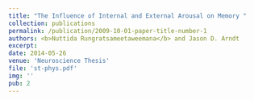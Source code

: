 ```yaml
---
title: "The Influence of Internal and External Arousal on Memory "
collection: publications
permalink: /publication/2009-10-01-paper-title-number-1
authors: <b>Nuttida Rungratsameetaweemana</b> and Jason D. Arndt
excerpt: 
date: 2014-05-26
venue: 'Neuroscience Thesis'
file: 'st-phys.pdf'
img: ''
pub: 2
---
```


